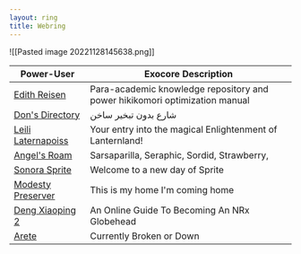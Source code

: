 ```yaml
---
layout: ring
title: Webring
---
```

![[Pasted image 20221128145638.png]]


| Power-User                                            | Exocore Description                                                         |
| ----------------------------------------------------- | --------------------------------------------------------------------------- |
| [Edith Reisen](http://reisen.netlify.app/)            | Para-academic knowledge repository and power hikikomori optimization manual |
| [Don's Directory](http://dons.directory/)             | شارع بدون تبخير ساخن                                                        |
| [Leili Laternapoiss](https://leili.netlify.app/)      | Your entry into the magical Enlightenment of Lanternland!                   |
| [Angel's Roam](https://eplenas.neocities.org/)        | Sarsaparilla, Seraphic, Sordid, Strawberry,                                 |
| [Sonora Sprite](https://spritecore.netlify.app/)      | Welcome to a new day of Sprite                                              |
| [Modesty Preserver](https:s//disengagea.toikos.net/)  | This is my home I'm coming home                                             |
| [Deng Xiaoping 2](https://dengpilled.netlify.app/)    | An Online Guide To Becoming An NRx Globehead                                |
| [Arete](https://arete.host)                           | Currently Broken or Down                                                    |